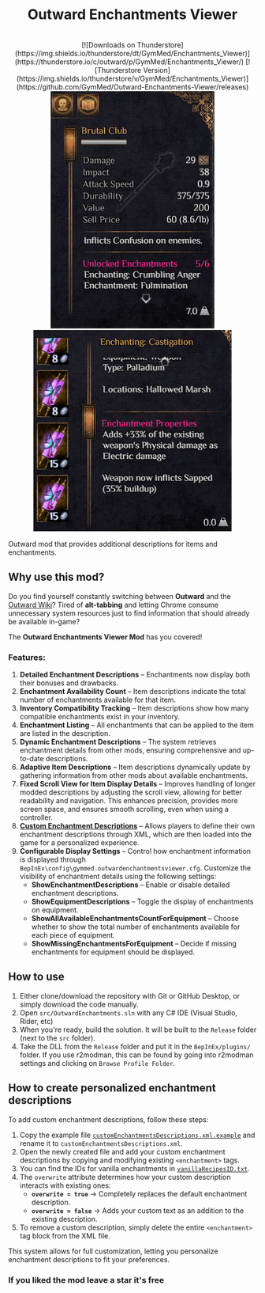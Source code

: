 <h1 align="center">
    Outward Enchantments Viewer
</h1>
<br/>
<div align="center">
	[![Downloads on Thunderstore](https://img.shields.io/thunderstore/dt/GymMed/Enchantments_Viewer)](https://thunderstore.io/c/outward/p/GymMed/Enchantments_Viewer/)
	[![Thunderstore Version](https://img.shields.io/thunderstore/v/GymMed/Enchantments_Viewer)](https://github.com/GymMed/Outward-Enchantments-Viewer/releases)
</div>

<div align="center">
  <img src="./preview/images/1.png" alt="Outward added item enchantments description."/>
  <img src="./preview/images/3.png" alt="Outward added enchantment properties description."/>
</div>


Outward mod that provides additional descriptions for items and enchantments.

## Why use this mod?

Do you find yourself constantly switching between **Outward** and the [Outward Wiki](https://outward.fandom.com/wiki/Outward_Wiki)? 
Tired of **alt-tabbing** and letting Chrome consume unnecessary system resources just to find information that should already be available in-game?  

The **Outward Enchantments Viewer Mod** has you covered!  

### Features:

1. **Detailed Enchantment Descriptions** – Enchantments now display both their bonuses and drawbacks.  
2. **Enchantment Availability Count** – Item descriptions indicate the total number of enchantments available for that item.  
3. **Inventory Compatibility Tracking** – Item descriptions show how many compatible enchantments exist in your inventory.  
4. **Enchantment Listing** – All enchantments that can be applied to the item are listed in the description.  
5. **Dynamic Enchantment Descriptions** – The system retrieves enchantment details from other mods, ensuring comprehensive and up-to-date descriptions.  
6. **Adaptive Item Descriptions** – Item descriptions dynamically update by gathering information from other mods about available enchantments.  
7. **Fixed Scroll View for Item Display Details** – Improves handling of longer modded descriptions by adjusting the scroll view, allowing for better readability and navigation. This enhances precision, provides more screen space, and ensures smooth scrolling, even when using a controller. 
8. **[Custom Enchantment Descriptions](#how-to-create-personalized-enchantment-descriptions)** – Allows players to define their own enchantment descriptions through XML, which are then loaded into the game for a personalized experience.  
9. **Configurable Display Settings** – Control how enchantment information is displayed through `BepInEx\config\gymmed.outwardenchantmentsviewer.cfg`. Customize the visibility of enchantment details using the following settings:  
   - **ShowEnchantmentDescriptions** – Enable or disable detailed enchantment descriptions.  
   - **ShowEquipmentDescriptions** – Toggle the display of enchantments on equipment.  
   - **ShowAllAvailableEnchantmentsCountForEquipment** – Choose whether to show the total number of enchantments available for each piece of equipment.  
   - **ShowMissingEnchantmentsForEquipment** – Decide if missing enchantments for equipment should be displayed.  

## How to use

1. Either clone/download the repository with Git or GitHub Desktop, or simply download the code manually.
2. Open `src/OutwardEnchantments.sln` with any C# IDE (Visual Studio, Rider, etc)
3. When you're ready, build the solution. It will be built to the `Release` folder (next to the `src` folder).
4. Take the DLL from the `Release` folder and put it in the `BepInEx/plugins/` folder. If you use r2modman, this can be found by going into r2modman settings and clicking on `Browse Profile Folder`.

## How to create personalized enchantment descriptions  

To add custom enchantment descriptions, follow these steps:  

1. Copy the example file [`customEnchantmentsDescriptions.xml.example`](./customEnchantmentsDescriptions.xml.example) and rename it to `customEnchantmentsDescriptions.xml`.  
2. Open the newly created file and add your custom enchantment descriptions by copying and modifying existing `<enchantment>` tags.  
3. You can find the IDs for vanilla enchantments in [`vanillaRecipesID.txt`](./vanillaRecipesID.txt).  
4. The `overwrite` attribute determines how your custom description interacts with existing ones:  
   - **`overwrite = true`** → Completely replaces the default enchantment description.  
   - **`overwrite = false`** → Adds your custom text as an addition to the existing description.  
5. To remove a custom description, simply delete the entire `<enchantment>` tag block from the XML file.  

This system allows for full customization, letting you personalize enchantment descriptions to fit your preferences.  

### If you liked the mod leave a star it's free
